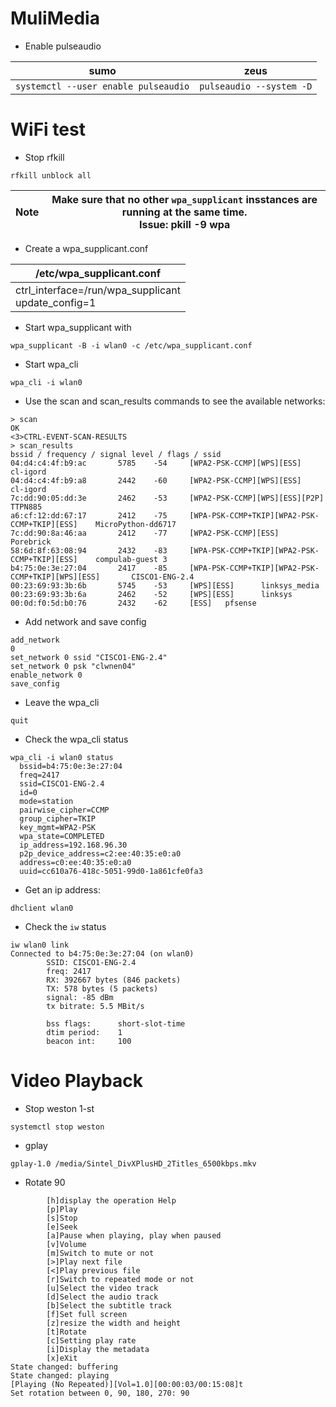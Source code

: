 # MuliMedia

* Enable pulseaudio

|**sumo**|**zeus**|
|----|----|
|`systemctl --user enable pulseaudio` | `pulseaudio --system -D` |

# WiFi test

* Stop rfkill
```
rfkill unblock all
```

|Note|Make sure that no other `wpa_supplicant` insstances are running at the same time.<br>Issue: pkill -9 wpa|
|---|---|

* Create a wpa_supplicant.conf

|/etc/wpa_supplicant.conf|
|---|
|ctrl_interface=/run/wpa_supplicant<br>update_config=1|

* Start wpa_supplicant with

```
wpa_supplicant -B -i wlan0 -c /etc/wpa_supplicant.conf
```

* Start wpa_cli

```
wpa_cli -i wlan0
```

* Use the scan and scan_results commands to see the available networks:
```
> scan
OK
<3>CTRL-EVENT-SCAN-RESULTS
> scan_results
bssid / frequency / signal level / flags / ssid
04:d4:c4:4f:b9:ac       5785    -54     [WPA2-PSK-CCMP][WPS][ESS]       cl-igord
04:d4:c4:4f:b9:a8       2442    -60     [WPA2-PSK-CCMP][WPS][ESS]       cl-igord
7c:dd:90:05:dd:3e       2462    -53     [WPA2-PSK-CCMP][WPS][ESS][P2P]  TTPN885
a6:cf:12:dd:67:17       2412    -75     [WPA-PSK-CCMP+TKIP][WPA2-PSK-CCMP+TKIP][ESS]    MicroPython-dd6717
7c:dd:90:8a:46:aa       2412    -77     [WPA2-PSK-CCMP][ESS]    Porebrick
58:6d:8f:63:08:94       2432    -83     [WPA-PSK-CCMP+TKIP][WPA2-PSK-CCMP+TKIP][ESS]    compulab-guest 3
b4:75:0e:3e:27:04       2417    -85     [WPA-PSK-CCMP+TKIP][WPA2-PSK-CCMP+TKIP][WPS][ESS]       CISCO1-ENG-2.4
00:23:69:93:3b:6b       5745    -53     [WPS][ESS]      linksys_media
00:23:69:93:3b:6a       2462    -52     [WPS][ESS]      linksys
00:0d:f0:5d:b0:76       2432    -62     [ESS]   pfsense
```

* Add network and save config

```
add_network
0
set_network 0 ssid "CISCO1-ENG-2.4"
set_network 0 psk "clwnen04"
enable_network 0
save_config
```

* Leave the wpa_cli
```
quit
```

* Check the wpa_cli status

```
wpa_cli -i wlan0 status
  bssid=b4:75:0e:3e:27:04
  freq=2417
  ssid=CISCO1-ENG-2.4
  id=0
  mode=station
  pairwise_cipher=CCMP
  group_cipher=TKIP
  key_mgmt=WPA2-PSK
  wpa_state=COMPLETED
  ip_address=192.168.96.30
  p2p_device_address=c2:ee:40:35:e0:a0
  address=c0:ee:40:35:e0:a0
  uuid=cc610a76-418c-5051-99d0-1a861cfe0fa3
```

* Get an ip address:
```
dhclient wlan0
```

* Check the `iw` status

```
iw wlan0 link
Connected to b4:75:0e:3e:27:04 (on wlan0)
        SSID: CISCO1-ENG-2.4
        freq: 2417
        RX: 392667 bytes (846 packets)
        TX: 578 bytes (5 packets)
        signal: -85 dBm
        tx bitrate: 5.5 MBit/s

        bss flags:      short-slot-time
        dtim period:    1
        beacon int:     100
```

# Video Playback
* Stop weston 1-st
```
systemctl stop weston
```
* gplay
```
gplay-1.0 /media/Sintel_DivXPlusHD_2Titles_6500kbps.mkv
```
* Rotate 90
```
        [h]display the operation Help
        [p]Play
        [s]Stop
        [e]Seek
        [a]Pause when playing, play when paused
        [v]Volume
        [m]Switch to mute or not
        [>]Play next file
        [<]Play previous file
        [r]Switch to repeated mode or not
        [u]Select the video track
        [d]Select the audio track
        [b]Select the subtitle track
        [f]Set full screen
        [z]resize the width and height
        [t]Rotate
        [c]Setting play rate
        [i]Display the metadata
        [x]eXit
State changed: buffering
State changed: playing
[Playing (No Repeated)][Vol=1.0][00:00:03/00:15:08]t
Set rotation between 0, 90, 180, 270: 90
```


